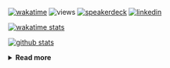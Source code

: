 [![wakatime](https://wakatime.com/badge/user/ddf27f94-292a-4343-b7eb-1143a4c6cf87.svg)](https://wakatime.com/@ddf27f94-292a-4343-b7eb-1143a4c6cf87)
![views](https://komarev.com/ghpvc/?username=chck&color=blueviolet)
[![speakerdeck](https://img.shields.io/badge/Speaker_Deck-chck-8a2be2?style=flat-square&logo=speaker-deck)](https://speakerdeck.com/chck)
[![linkedin](https://img.shields.io/badge/LinkedIn-chck-8a2be2?style=flat-square&logo=linkedin)](https://www.linkedin.com/in/chck/)

[![wakatime stats](https://github-readme-stats-nine-umber-51.vercel.app/api/wakatime?username=chck&layout=compact&count_private=true&hide_title=true&hide=Other&theme=buefy&langs_count=14)](https://wakatime.com/@chck?rank=me)

[![github stats](https://github-readme-stats-nine-umber-51.vercel.app/api?username=chck&count_private=true&show_icons=true&hide_title=true&theme=buefy)](https://github.com/anuraghazra/github-readme-stats)

<details>
  <summary><b>Read more</b></summary>
  <br>

  <!--START_SECTION:waka-->
**🐱 My GitHub Data** 

> 📦 135.6 kB Used in GitHub's Storage 
 > 
> 🏆 788 Contributions in the Year 2025
 > 
> 💼 Opted to Hire
 > 
> 📜 133 Public Repositories 
 > 
> 🔑 24 Private Repositories 
 > 
**I'm a Night 🦉** 

```text
🌞 Morning                1716 commits        █████░░░░░░░░░░░░░░░░░░░░   19.14 % 
🌆 Daytime                2661 commits        ███████░░░░░░░░░░░░░░░░░░   29.69 % 
🌃 Evening                2406 commits        ███████░░░░░░░░░░░░░░░░░░   26.84 % 
🌙 Night                  2181 commits        ██████░░░░░░░░░░░░░░░░░░░   24.33 % 
```
📅 **I'm Most Productive on Thursday** 

```text
Monday                   1508 commits        ████░░░░░░░░░░░░░░░░░░░░░   16.82 % 
Tuesday                  1555 commits        ████░░░░░░░░░░░░░░░░░░░░░   17.35 % 
Wednesday                1732 commits        █████░░░░░░░░░░░░░░░░░░░░   19.32 % 
Thursday                 1933 commits        █████░░░░░░░░░░░░░░░░░░░░   21.56 % 
Friday                   973 commits         ███░░░░░░░░░░░░░░░░░░░░░░   10.85 % 
Saturday                 533 commits         █░░░░░░░░░░░░░░░░░░░░░░░░   05.95 % 
Sunday                   730 commits         ██░░░░░░░░░░░░░░░░░░░░░░░   08.14 % 
```


📊 **This Week I Spent My Time On** 

```text
💬 Programming Languages: 
Other                    16 hrs 32 mins      ██████████████████░░░░░░░   71.41 % 
Python                   4 hrs 13 mins       █████░░░░░░░░░░░░░░░░░░░░   18.27 % 
Terraform                1 hr 4 mins         █░░░░░░░░░░░░░░░░░░░░░░░░   04.61 % 
Docker                   1 hr 1 min          █░░░░░░░░░░░░░░░░░░░░░░░░   04.43 % 
TOML                     7 mins              ░░░░░░░░░░░░░░░░░░░░░░░░░   00.54 % 

🔥 Editors: 
Chrome                   19 hrs 52 mins      █████████████████████░░░░   85.79 % 
PyCharm                  3 hrs 4 mins        ███░░░░░░░░░░░░░░░░░░░░░░   13.27 % 
Neovim                   12 mins             ░░░░░░░░░░░░░░░░░░░░░░░░░   00.87 % 
Zed                      1 min               ░░░░░░░░░░░░░░░░░░░░░░░░░   00.08 % 
```

**I Mostly Code in Python** 

```text
Python                   47 repos            ████████░░░░░░░░░░░░░░░░░   33.57 % 
Jupyter Notebook         19 repos            ███░░░░░░░░░░░░░░░░░░░░░░   13.57 % 
Ruby                     11 repos            ██░░░░░░░░░░░░░░░░░░░░░░░   07.86 % 
HCL                      6 repos             █░░░░░░░░░░░░░░░░░░░░░░░░   04.29 % 
TypeScript               6 repos             █░░░░░░░░░░░░░░░░░░░░░░░░   04.29 % 
```



**Timeline**

![Lines of Code chart](https://raw.githubusercontent.com/chck/chck/main/assets/bar_graph.png)


 Last Updated on 2025-09-19 02:03 UTC
<!--END_SECTION:waka-->
</details>

